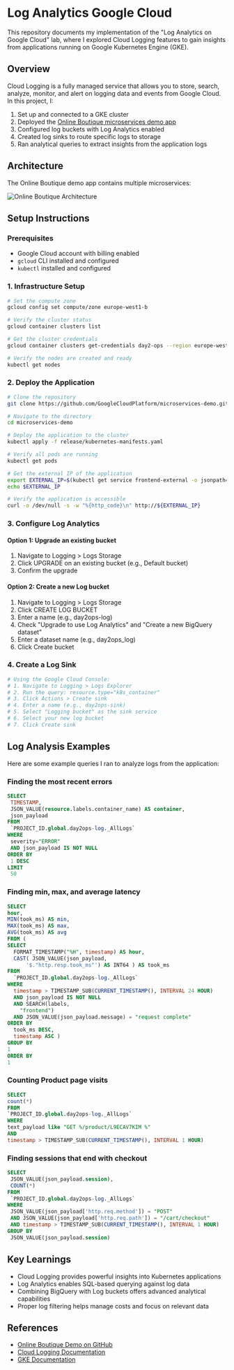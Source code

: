 # Log Analytics Google Cloud

This repository documents my implementation of the "Log Analytics on Google Cloud" lab, where I explored Cloud Logging features to gain insights from applications running on Google Kubernetes Engine (GKE).

## Overview

Cloud Logging is a fully managed service that allows you to store, search, analyze, monitor, and alert on logging data and events from Google Cloud. In this project, I:

1. Set up and connected to a GKE cluster
2. Deployed the [Online Boutique microservices demo app](https://github.com/GoogleCloudPlatform/microservices-demo)
3. Configured log buckets with Log Analytics enabled
4. Created log sinks to route specific logs to storage
5. Ran analytical queries to extract insights from the application logs

## Architecture

The Online Boutique demo app contains multiple microservices:

![Online Boutique Architecture](images/architecture.png)

## Setup Instructions

### Prerequisites
- Google Cloud account with billing enabled
- `gcloud` CLI installed and configured
- `kubectl` installed and configured

### 1. Infrastructure Setup

```bash
# Set the compute zone
gcloud config set compute/zone europe-west1-b

# Verify the cluster status
gcloud container clusters list

# Get the cluster credentials
gcloud container clusters get-credentials day2-ops --region europe-west1

# Verify the nodes are created and ready
kubectl get nodes
```

### 2. Deploy the Application

```bash
# Clone the repository
git clone https://github.com/GoogleCloudPlatform/microservices-demo.git

# Navigate to the directory
cd microservices-demo

# Deploy the application to the cluster
kubectl apply -f release/kubernetes-manifests.yaml

# Verify all pods are running
kubectl get pods

# Get the external IP of the application
export EXTERNAL_IP=$(kubectl get service frontend-external -o jsonpath="{.status.loadBalancer.ingress[0].ip}")
echo $EXTERNAL_IP

# Verify the application is accessible
curl -o /dev/null -s -w "%{http_code}\n" http://${EXTERNAL_IP}
```

### 3. Configure Log Analytics

#### Option 1: Upgrade an existing bucket
1. Navigate to Logging > Logs Storage
2. Click UPGRADE on an existing bucket (e.g., Default bucket)
3. Confirm the upgrade

#### Option 2: Create a new Log bucket
1. Navigate to Logging > Logs Storage
2. Click CREATE LOG BUCKET
3. Enter a name (e.g., day2ops-log)
4. Check "Upgrade to use Log Analytics" and "Create a new BigQuery dataset"
5. Enter a dataset name (e.g., day2ops_log)
6. Click Create bucket

### 4. Create a Log Sink

```bash
# Using the Google Cloud Console:
# 1. Navigate to Logging > Logs Explorer
# 2. Run the query: resource.type="k8s_container"
# 3. Click Actions > Create sink
# 4. Enter a name (e.g., day2ops-sink)
# 5. Select "Logging bucket" as the sink service
# 6. Select your new log bucket
# 7. Click Create sink
```

## Log Analysis Examples

Here are some example queries I ran to analyze logs from the application:

### Finding the most recent errors

```sql
SELECT
 TIMESTAMP,
 JSON_VALUE(resource.labels.container_name) AS container,
 json_payload
FROM
 `PROJECT_ID.global.day2ops-log._AllLogs`
WHERE
 severity="ERROR"
 AND json_payload IS NOT NULL
ORDER BY
 1 DESC
LIMIT
 50
```

### Finding min, max, and average latency

```sql
SELECT
hour,
MIN(took_ms) AS min,
MAX(took_ms) AS max,
AVG(took_ms) AS avg
FROM (
SELECT
  FORMAT_TIMESTAMP("%H", timestamp) AS hour,
  CAST( JSON_VALUE(json_payload,
      '$."http.resp.took_ms"') AS INT64 ) AS took_ms
FROM
  `PROJECT_ID.global.day2ops-log._AllLogs`
WHERE
  timestamp > TIMESTAMP_SUB(CURRENT_TIMESTAMP(), INTERVAL 24 HOUR)
  AND json_payload IS NOT NULL
  AND SEARCH(labels,
    "frontend")
  AND JSON_VALUE(json_payload.message) = "request complete"
ORDER BY
  took_ms DESC,
  timestamp ASC )
GROUP BY
1
ORDER BY
1
```

### Counting Product page visits

```sql
SELECT
count(*)
FROM
`PROJECT_ID.global.day2ops-log._AllLogs`
WHERE
text_payload like "GET %/product/L9ECAV7KIM %"
AND
timestamp > TIMESTAMP_SUB(CURRENT_TIMESTAMP(), INTERVAL 1 HOUR)
```

### Finding sessions that end with checkout

```sql
SELECT
 JSON_VALUE(json_payload.session),
 COUNT(*)
FROM
 `PROJECT_ID.global.day2ops-log._AllLogs`
WHERE
 JSON_VALUE(json_payload['http.req.method']) = "POST"
 AND JSON_VALUE(json_payload['http.req.path']) = "/cart/checkout"
 AND timestamp > TIMESTAMP_SUB(CURRENT_TIMESTAMP(), INTERVAL 1 HOUR)
GROUP BY
 JSON_VALUE(json_payload.session)
```

## Key Learnings

- Cloud Logging provides powerful insights into Kubernetes applications
- Log Analytics enables SQL-based querying against log data
- Combining BigQuery with Log buckets offers advanced analytical capabilities
- Proper log filtering helps manage costs and focus on relevant data

## References

- [Online Boutique Demo on GitHub](https://github.com/GoogleCloudPlatform/microservices-demo)
- [Cloud Logging Documentation](https://cloud.google.com/logging/docs)
- [GKE Documentation](https://cloud.google.com/kubernetes-engine/docs)
